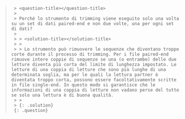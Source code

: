 >
>      > <question-title></question-title>
>      >
>      > Perché lo strumento di trimming viene eseguito solo una volta su un set di dati paired-end e non due volte, una per ogni set di dati?
>      >
>      > > <solution-title></solution-title>
>      > >
>      > > Lo strumento può rimuovere le sequenze che diventano troppo corte durante il processo di trimming. Per i file paired-end rimuove intere coppie di sequenze se una (o entrambe) delle due letture diventa più corta del limite di lunghezza impostato. Le letture di una coppia di letture che sono più lunghe di una determinata soglia, ma per le quali la lettura partner è diventata troppo corta, possono essere facoltativamente scritte in file single-end. In questo modo si garantisce che le informazioni di una coppia di letture non vadano perse del tutto se solo una lettura è di buona qualità.
>      > >
>      > {: .solution}
>      {: .question}
>

